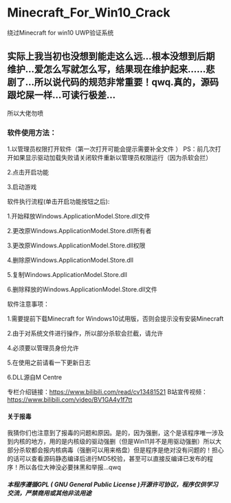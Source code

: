 # Minecraft_For_Win10_Crack
绕过Minecraft for win10 UWP验证系统

## 实际上我当初也没想到能走这么远...根本没想到后期维护...爱怎么写就怎么写，结果现在维护起来......悲剧了...所以说代码的规范非常重要！qwq.真的，源码跟坨屎一样...可读行极差...
所以大佬勿喷

### 软件使用方法：
1.以管理员权限打开软件（第一次打开可能会提示需要补全文件 ）
PS：前几次打开如果显示驱动加载失败请关闭软件重新以管理员权限运行（因为杀软会拦）

2.点击开启功能

3.启动游戏



软件执行流程(单击开启功能按钮之后):


1.开始释放Windows.ApplicationModel.Store.dll文件


2.更改原Windows.ApplicationModel.Store.dll所有者


3.更改原Windows.ApplicationModel.Store.dll权限


4.删除原Windows.ApplicationModel.Store.dll


5.复制Windows.ApplicationModel.Store.dll


6.删除释放的Windows.ApplicationModel.Store.dll文件



软件注意事项：


1.需要提前下载Minecraft for Windows10试用版，否则会提示没有安装Minecraft


2.由于对系统文件进行操作，所以部分杀软会拦截，请允许


4.必须要以管理员身份允许


5.在使用之前请看一下更新日志


6.DLL源自M Centre




专栏介绍链接：https://www.bilibili.com/read/cv13481521
B站宣传视频：https://www.bilibili.com/video/BV1GA4y1f7tt

#### 关于报毒
我猜你们也注意到了报毒的问题和原因。是的，因为强删，这个是该程序唯一涉及到内核的地方，用的是内核级的驱动强删（但是Win11并不是用驱动强删）所以大部分杀软都会报内核病毒（强删可以用来格盘）但是程序是绝对没有问题的！担心的话可以查看源码静态编译后进行MD5校验，甚至可以直接反编译已发布的程序！所以各位大神没必要抹黑和举报...qwq

##### ​本程序遵循GPL ( GNU General Public License )开源许可协议，程序仅供学习交流，严禁商用或其他非法用途
